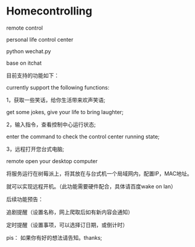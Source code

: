 # Homecontrolling
remote control

personal life control center

python wechat.py

base on itchat

目前支持的功能如下： 

currently support the following functions:

1，获取一些笑话，给你生活带来欢声笑语;

get some jokes, give your life to bring laughter;

2，输入指令，查看控制中心运行状态;

enter the command to check the control center running state;

3，远程打开您台式电脑;

remote open your desktop computer


将服务运行在树莓派上，将其放在与台式机一个局域网内，配置IP，MAC地址。

就可以实现远程开机。（此功能需要硬件配合，具体请百度wake on lan）


后续功能预告：

追剧提醒（设置名称，网上爬取后如有新内容会通知）

定时提醒（设置事项，可以选择订日期，或倒计时）


pis：
如果你有好的想法请告知。thanks;



